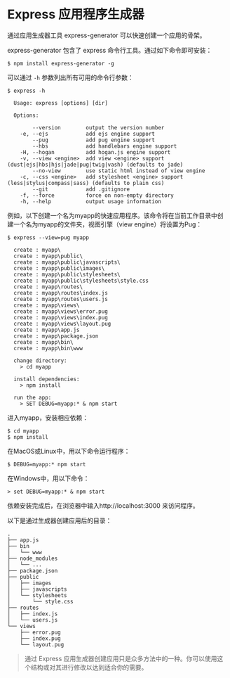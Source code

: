 ﻿# Express 应用程序生成器

通过应用生成器工具 express-generator 可以快速创建一个应用的骨架。

express-generator 包含了 express 命令行工具。通过如下命令即可安装：

```
$ npm install express-generator -g
```

可以通过 `-h` 参数列出所有可用的命令行参数：

```
$ express -h

  Usage: express [options] [dir]

  Options:

        --version        output the version number
    -e, --ejs            add ejs engine support
        --pug            add pug engine support
        --hbs            add handlebars engine support
    -H, --hogan          add hogan.js engine support
    -v, --view <engine>  add view <engine> support (dust|ejs|hbs|hjs|jade|pug|twig|vash) (defaults to jade)
        --no-view        use static html instead of view engine
    -c, --css <engine>   add stylesheet <engine> support (less|stylus|compass|sass) (defaults to plain css)
        --git            add .gitignore
    -f, --force          force on non-empty directory
    -h, --help           output usage information
```

例如，以下创建一个名为myapp的快速应用程序。该命令将在当前工作目录中创建一个名为myapp的文件夹，视图引擎（view engine）将设置为Pug：

```
$ express --view=pug myapp

  create : myapp\
  create : myapp\public\
  create : myapp\public\javascripts\
  create : myapp\public\images\
  create : myapp\public\stylesheets\
  create : myapp\public\stylesheets\style.css
  create : myapp\routes\
  create : myapp\routes\index.js
  create : myapp\routes\users.js
  create : myapp\views\
  create : myapp\views\error.pug
  create : myapp\views\index.pug
  create : myapp\views\layout.pug
  create : myapp\app.js
  create : myapp\package.json
  create : myapp\bin\
  create : myapp\bin\www

  change directory:
    > cd myapp

  install dependencies:
    > npm install

  run the app:
    > SET DEBUG=myapp:* & npm start
```

进入myapp，安装相应依赖：

```
$ cd myapp
$ npm install
```

在MacOS或Linux中，用以下命令运行程序：

```
$ DEBUG=myapp:* npm start
```

在Windows中，用以下命令：

```
> set DEBUG=myapp:* & npm start
```

依赖安装完成后，在浏览器中输入http://localhost:3000 来访问程序。

以下是通过生成器创建应用后的目录：

```
.
├── app.js
├── bin
│   └── www
├── node_modules
│   └── ...
├── package.json
├── public
│   ├── images
│   ├── javascripts
│   └── stylesheets
│       └── style.css
├── routes
│   ├── index.js
│   └── users.js
└── views
    ├── error.pug
    ├── index.pug
    └── layout.pug
```

> 通过 Express 应用生成器创建应用只是众多方法中的一种。你可以使用这个结构或对其进行修改以达到适合你的需要。
